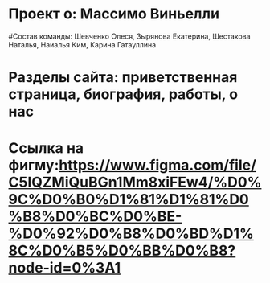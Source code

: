 # Проект о: Массимо Виньелли
#Состав команды: Шевченко Олеся, Зырянова Екатерина, Шестакова Наталья, Наиалья Ким, Карина Гатауллина
# Разделы сайта: приветственная страница, биография, работы, о нас
# Ссылка на фигму:https://www.figma.com/file/C5IQZMiQuBGn1Mm8xiFEw4/%D0%9C%D0%B0%D1%81%D1%81%D0%B8%D0%BC%D0%BE-%D0%92%D0%B8%D0%BD%D1%8C%D0%B5%D0%BB%D0%B8?node-id=0%3A1
